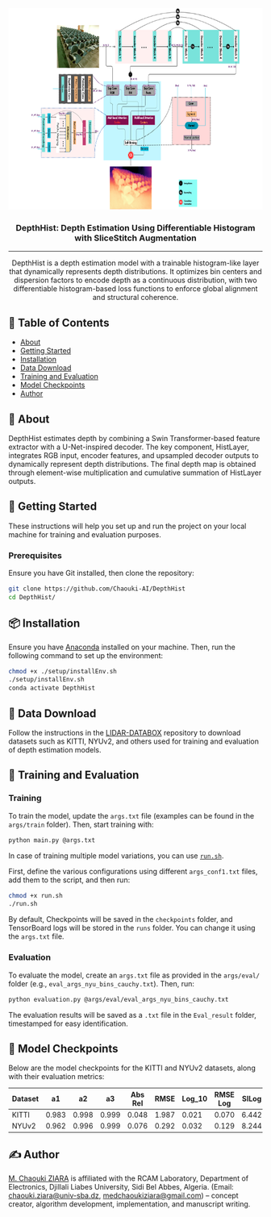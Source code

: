 <p align="center">
  <a href="" rel="noopener">
    <img width=800px height=400px src="Architecture_2.png" alt="Project logo">
  </a>
</p>

<h3 align="center">DepthHist: Depth Estimation Using Differentiable Histogram with SliceStitch Augmentation</h3>

---

<p align="center"> 
    DepthHist is a depth estimation model with a trainable histogram-like layer that dynamically represents depth distributions. 
    It optimizes bin centers and dispersion factors to encode depth as a continuous distribution, with two differentiable 
    histogram-based loss functions to enforce global alignment and structural coherence.
</p>

## 📝 Table of Contents

- [About](#about)
- [Getting Started](#getting_started)
- [Installation](#installation)
- [Data Download](#data-download)
- [Training and Evaluation](#training-evaluation)
- [Model Checkpoints](#model-checkpoints)
- [Author](#author)

## 🧐 About <a name="about"></a>

DepthHist estimates depth by combining a Swin Transformer-based feature extractor with a U-Net-inspired decoder. The key component, HistLayer, integrates RGB input, encoder features, and upsampled decoder outputs to dynamically represent depth distributions. The final depth map is obtained through element-wise multiplication and cumulative summation of HistLayer outputs.

## 🏁 Getting Started <a name="getting_started"></a>

These instructions will help you set up and run the project on your local machine for training and evaluation purposes.

### Prerequisites

Ensure you have Git installed, then clone the repository:

```bash
git clone https://github.com/Chaouki-AI/DepthHist
cd DepthHist/
```

## 📦 Installation <a name="installation"></a>

Ensure you have [Anaconda](https://www.anaconda.com/) installed on your machine. Then, run the following command to set up the environment:

```bash
chmod +x ./setup/installEnv.sh
./setup/installEnv.sh
conda activate DepthHist
```

## 📂 Data Download <a name="data-download"></a>

Follow the instructions in the [LIDAR-DATABOX](https://github.com/Chaouki-AI/LIDAR-DATABOX/) repository to download datasets such as KITTI, NYUv2, and others used for training and evaluation of depth estimation models.

## 🚀 Training and Evaluation <a name="training-evaluation"></a>

### Training

To train the model, update the `args.txt` file (examples can be found in the `args/train` folder). Then, start training with:

```bash
python main.py @args.txt
```



In case of training multiple model variations, you can use [`run.sh`](./run.sh). 

First, define the various configurations using different `args_conf1.txt`  files, add them to the script, and then run:

```bash
chmod +x run.sh
./run.sh 
```
By default, Checkpoints will be saved in the `checkpoints` folder, and TensorBoard logs will be stored in the `runs` folder. You can change it using the `args.txt` file.

### Evaluation

To evaluate the model, create an `args.txt` file as provided in the `args/eval/` folder (e.g., `eval_args_nyu_bins_cauchy.txt`). Then, run:

```bash
python evaluation.py @args/eval/eval_args_nyu_bins_cauchy.txt
```


The evaluation results will be saved as a `.txt` file in the `Eval_result` folder, timestamped for easy identification.

## 📌 Model Checkpoints <a name="model-checkpoints"></a>

Below are the model checkpoints for the KITTI and NYUv2 datasets, along with their evaluation metrics:

| Dataset  | a1    | a2    | a3    | Abs Rel | RMSE  | Log_10 | RMSE Log | SILog  | Sq Rel | Checkpoint |
|----------|-------|-------|-------|---------|-------|--------|----------|--------|--------|------------|
| KITTI   | 0.983 | 0.998 | 0.999 | 0.048  | 1.987 | 0.021  | 0.070   | 6.442 | 0.119 | [Download](https://univsbadz-my.sharepoint.com/personal/chaouki_ziara_univ-sba_dz/_layouts/15/onedrive.aspx?id=%2Fpersonal%2Fchaouki%5Fziara%5Funiv%2Dsba%5Fdz%2FDocuments%2FDepthHist%5FCheckpoints&ga=1) |
| NYUv2   | 0.962 | 0.996 | 0.999 | 0.076  | 0.292 | 0.032  | 0.129   | 8.244 | 0.03 | [Download](https://univsbadz-my.sharepoint.com/personal/chaouki_ziara_univ-sba_dz/_layouts/15/onedrive.aspx?id=%2Fpersonal%2Fchaouki%5Fziara%5Funiv%2Dsba%5Fdz%2FDocuments%2FDepthHist%5FCheckpoints&ga=1) |

## ✍️ Author <a name="author"></a>

[M. Chaouki ZIARA](https://github.com/Chaouki-AI) is affiliated with the RCAM Laboratory, Department of Electronics, Djillali Liabes University, Sidi Bel Abbes, Algeria. (Email: chaouki.ziara@univ-sba.dz, medchaoukiziara@gmail.com) – concept creator, algorithm development, implementation, and manuscript writing.
